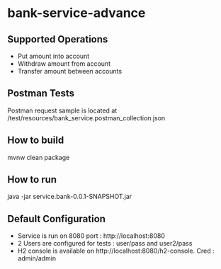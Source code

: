 # bank-service-advance
## Supported Operations
- Put amount into account
- Withdraw amount from account
- Transfer amount between accounts
## Postman Tests
Postman request sample is located at /test/resources/bank_service.postman_collection.json
## How to build
mvnw clean package
## How to run
java -jar service.bank-0.0.1-SNAPSHOT.jar
## Default Configuration
- Service is run on 8080 port : http://localhost:8080
- 2 Users are configured for tests : user/pass and user2/pass
- H2 console is available on http://localhost:8080/h2-console. Cred : admin/admin
